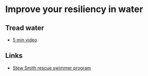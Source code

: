 # Improve your resiliency in water

## Tread water
* [5 min video](https://www.youtube.com/watch?v=9n2o2Yk8nuA)

## Links
* [Stew Smith rescue swimmer program](http://www.stewsmith.com/linkpages/hrssworkout.htm)

